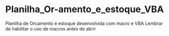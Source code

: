 # Planilha_Or-amento_e_estoque_VBA
Planilha de Orcamento e estoque desenvolvida com macro e VBA
Lembrar de habilitar o uso de macros antes de abrir
